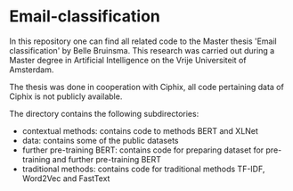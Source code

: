 # Email-classification

In this repository one can find all related code to the Master thesis 'Email classification' by Belle Bruinsma. This research was carried out during a Master degree in Artificial Intelligence on the Vrije Universiteit of Amsterdam.

The thesis was done in cooperation with Ciphix, all code pertaining data of Ciphix is not publicly available.

The directory contains the following subdirectories:

- contextual methods: contains code to methods BERT and XLNet
- data: contains some of the public datasets
- further pre-training BERT: contains code for preparing dataset for pre-training and further pre-training BERT
- traditional methods: contains code for traditional methods TF-IDF, Word2Vec and FastText
